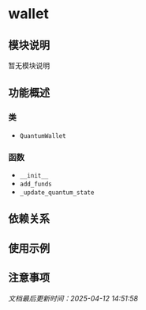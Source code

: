 # wallet

## 模块说明
暂无模块说明

## 功能概述

### 类

- `QuantumWallet`

### 函数

- `__init__`
- `add_funds`
- `_update_quantum_state`

## 依赖关系

## 使用示例

## 注意事项

*文档最后更新时间：2025-04-12 14:51:58*